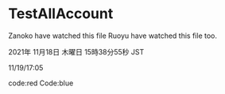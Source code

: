 # TestAllAccount

Zanoko have watched this file
Ruoyu have watched this file too.

2021年 11月18日 木曜日 15時38分55秒 JST

11/19/17:05

code:red
Code:blue
